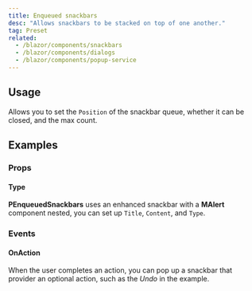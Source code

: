 ```yaml
---
title: Enqueued snackbars
desc: "Allows snackbars to be stacked on top of one another."
tag: Preset
related:
  - /blazor/components/snackbars
  - /blazor/components/dialogs
  - /blazor/components/popup-service
---
```


## Usage

Allows you to set the `Position` of the snackbar queue, whether it can be closed, and the max count.

<masa-example file="Examples.components.enqueued_snackbars.Usage"></masa-example>

## Examples

### Props

#### Type

**PEnqueuedSnackbars** uses an enhanced snackbar with a **MAlert** component nested, you can set up `Title`, `Content`, and `Type`.

<masa-example file="Examples.components.enqueued_snackbars.Type"></masa-example>

### Events

#### OnAction

When the user completes an action, you can pop up a snackbar that provider an optional action, such as the _Undo_ in the example.

<masa-example file="Examples.components.enqueued_snackbars.Action"></masa-example>
